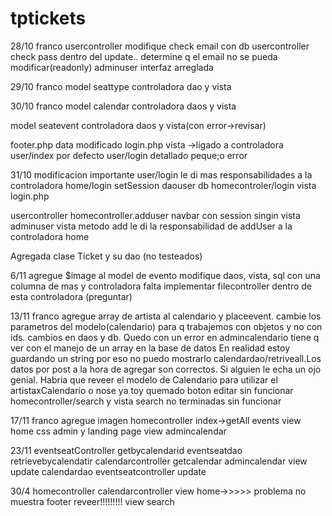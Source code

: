 # tptickets

28/10 franco
usercontroller modifique check email con db
usercontroller check pass dentro del update.. determine q el email no se pueda modificar(readonly)
adminuser interfaz arreglada

29/10 franco
model seattype
controladora dao y vista

30/10 franco
model calendar
controladora daos y vista

model seatevent
controladora daos y vista(con error->revisar)

footer.php
data modificado
login.php vista ->ligado a controladora user/index por defecto
user/login  detallado peque;o error

31/10
modificacion importante user/login le di mas responsabilidades a la controladora home/login
setSession
daouser db
homecontroler/login
vista login.php



usercontroller
homecontroller.adduser
navbar con session 
singin vista
adminuser vista metodo add
le di la responsabilidad de addUser a la controladora home 


Agregada clase Ticket y su dao (no testeados)


6/11 
agregue $image al model de evento
modifique daos, vista, sql con una columna de mas y controladora
falta implementar filecontroller dentro de esta controladora (preguntar)

13/11
franco
agregue array de artista al calendario y placeevent. cambie los parametros del modelo(calendario) para q trabajemos
con objetos y no con ids. cambios en daos y db. Quedo con un error en admincalendario tiene q ver con el manejo de un
array en la base de datos En realidad estoy guardando un string por eso no puedo mostrarlo calendardao/retriveall.Los datos por post a la hora de agregar son correctos. Si alguien le echa un ojo genial.
Habria que reveer el modelo de Calendario para utilizar el artistaxCalendario o nose ya toy quemado
boton editar sin funcionar
homecontroller/search y vista search no terminadas sin funcionar




17/11
franco
agregue imagen
homecontroller index->getAll  events
view home
css admin y landing page
view admincalendar


23/11
eventseatController getbycalendarid
eventseatdao retrievebycalendatir
calendarcontroller getcalendar
admincalendar view update
calendardao
eventseatcontroller update


30/4
homecontroller
calendarcontroller
view home->>>>> problema no muestra footer reveer!!!!!!!!!
view search
